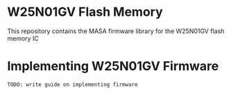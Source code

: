 # W25N01GV Flash Memory
This repository contains the MASA firmware library for the W25N01GV flash memory IC


# Implementing W25N01GV Firmware
`TODO: write guide on implementing firmware`